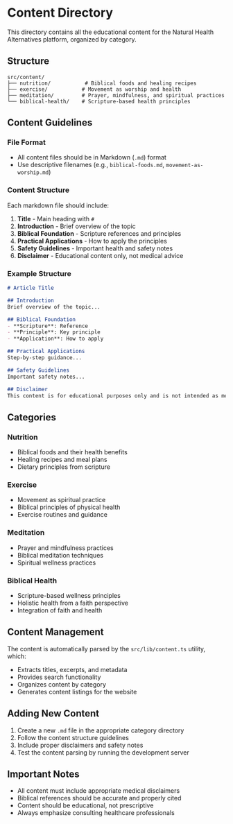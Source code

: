 # Content Directory

This directory contains all the educational content for the Natural Health Alternatives platform, organized by category.

## Structure

```
src/content/
├── nutrition/           # Biblical foods and healing recipes
├── exercise/           # Movement as worship and health
├── meditation/         # Prayer, mindfulness, and spiritual practices
└── biblical-health/    # Scripture-based health principles
```

## Content Guidelines

### File Format
- All content files should be in Markdown (`.md`) format
- Use descriptive filenames (e.g., `biblical-foods.md`, `movement-as-worship.md`)

### Content Structure
Each markdown file should include:

1. **Title** - Main heading with `#`
2. **Introduction** - Brief overview of the topic
3. **Biblical Foundation** - Scripture references and principles
4. **Practical Applications** - How to apply the principles
5. **Safety Guidelines** - Important health and safety notes
6. **Disclaimer** - Educational content only, not medical advice

### Example Structure
```markdown
# Article Title

## Introduction
Brief overview of the topic...

## Biblical Foundation
- **Scripture**: Reference
- **Principle**: Key principle
- **Application**: How to apply

## Practical Applications
Step-by-step guidance...

## Safety Guidelines
Important safety notes...

## Disclaimer
This content is for educational purposes only and is not intended as medical advice.
```

## Categories

### Nutrition
- Biblical foods and their health benefits
- Healing recipes and meal plans
- Dietary principles from scripture

### Exercise
- Movement as spiritual practice
- Biblical principles of physical health
- Exercise routines and guidance

### Meditation
- Prayer and mindfulness practices
- Biblical meditation techniques
- Spiritual wellness practices

### Biblical Health
- Scripture-based wellness principles
- Holistic health from a faith perspective
- Integration of faith and health

## Content Management

The content is automatically parsed by the `src/lib/content.ts` utility, which:
- Extracts titles, excerpts, and metadata
- Provides search functionality
- Organizes content by category
- Generates content listings for the website

## Adding New Content

1. Create a new `.md` file in the appropriate category directory
2. Follow the content structure guidelines
3. Include proper disclaimers and safety notes
4. Test the content parsing by running the development server

## Important Notes

- All content must include appropriate medical disclaimers
- Biblical references should be accurate and properly cited
- Content should be educational, not prescriptive
- Always emphasize consulting healthcare professionals 